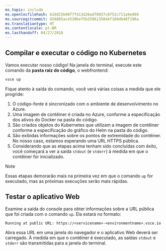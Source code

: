 ```yaml
---
ms.topic: include
ms.openlocfilehash: b10d15b90f7f413d26adf8037c6f52c711a9ed69
ms.sourcegitcommit: 928885ace538bef5b25961358d4f166d648f196a
ms.translationtype: HT
ms.contentlocale: pt-BR
ms.lasthandoff: 04/27/2018
---
```

## <a name="build-and-run-code-in-kubernetes"></a>Compilar e executar o código no Kubernetes
Vamos executar nosso código! Na janela do terminal, execute este comando da **pasta raiz do código**, o webfrontend:

```cmd
vsce up
```

Fique atento à saída do comando, você verá várias coisas a medida que ele progride:
1. O código-fonte é sincronizado com o ambiente de desenvolvimento no Azure.
1. Uma imagem de contêiner é criada no Azure, conforme a especificação dos ativos do Docker na pasta do código.
1. São criados objetos do Kubernetes que utilizam a imagem de contêiner conforme a especificação do gráfico do Helm na pasta do código.
1. São exibidas informações sobre os pontos de extremidade do contêiner. No nosso caso, estamos esperando uma URL HTTPS pública.
1. Considerando que as etapas acima tenham sido concluídas com êxito, você começará a ver a saída `stdout` (e `stderr`) à medida em que o contêiner for inicializado.

> [!Note]
> Essas etapas demorarão mais na primeira vez em que o comando `up` for executado, mas as próximas execuções serão mais rápidas.

## <a name="test-the-web-app"></a>Testar o aplicativo Web
Examine a saída do console para obter informações sobre a URL pública que foi criada com o comando `up`. Ela estará no formato: 

`Running at public URL: https://<servicename>-<environmentname>.vsce.io` 

Abra essa URL em uma janela do navegador e o aplicativo Web deverá ser carregado. À medida em que o contêiner é executado, as saídas `stdout` e `stderr` são transmitidas para a janela do terminal.
